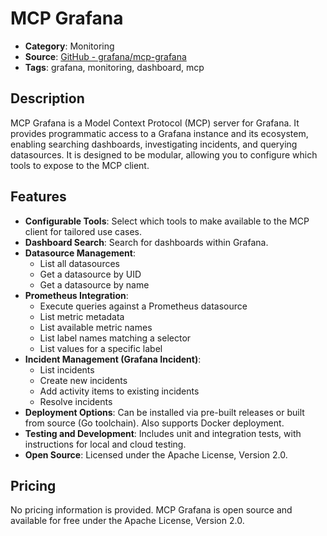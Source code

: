 # MCP Grafana

- **Category**: Monitoring
- **Source**: [GitHub - grafana/mcp-grafana](https://github.com/grafana/mcp-grafana)
- **Tags**: grafana, monitoring, dashboard, mcp

## Description
MCP Grafana is a Model Context Protocol (MCP) server for Grafana. It provides programmatic access to a Grafana instance and its ecosystem, enabling searching dashboards, investigating incidents, and querying datasources. It is designed to be modular, allowing you to configure which tools to expose to the MCP client.

## Features
- **Configurable Tools**: Select which tools to make available to the MCP client for tailored use cases.
- **Dashboard Search**: Search for dashboards within Grafana.
- **Datasource Management**:
  - List all datasources
  - Get a datasource by UID
  - Get a datasource by name
- **Prometheus Integration**:
  - Execute queries against a Prometheus datasource
  - List metric metadata
  - List available metric names
  - List label names matching a selector
  - List values for a specific label
- **Incident Management (Grafana Incident)**:
  - List incidents
  - Create new incidents
  - Add activity items to existing incidents
  - Resolve incidents
- **Deployment Options**: Can be installed via pre-built releases or built from source (Go toolchain). Also supports Docker deployment.
- **Testing and Development**: Includes unit and integration tests, with instructions for local and cloud testing.
- **Open Source**: Licensed under the Apache License, Version 2.0.

## Pricing
No pricing information is provided. MCP Grafana is open source and available for free under the Apache License, Version 2.0.